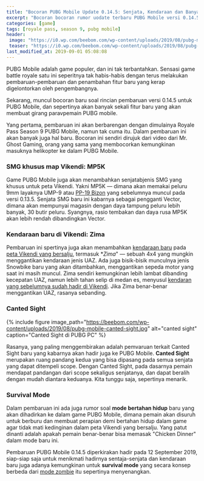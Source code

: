 ```yaml
---
title: "Bocoran PUBG Mobile Update 0.14.5: Senjata, Kendaraan dan Banyak Lagi"
excerpt: "Bocoran bocoran rumor uodate terbaru PUBG Mobile versi 0.14.5 dan Royal Pass Season 9"
categories: [game]
tags: [royale pass, season 9, pubg mobile]
header:
 image: "https://i0.wp.com/beebom.com/wp-content/uploads/2019/08/pubg-mobile-new-update-details-leaked.jpg"
 teaser: "https://i0.wp.com/beebom.com/wp-content/uploads/2019/08/pubg-mobile-new-update-details-leaked.jpg?resize=360,220"
last_modified_at: 2019-09-01 05:08:08
---
```

PUBG Mobile adalah game populer, dan ini tak terbantahkan. Sensasi game battle royale satu ini seperitnya tak habis-habis dengan terus melakukan pembaruan-pembaruan dan penambahan fitur baru yang kerap digelontorkan oleh pengembangnya.

Sekarang, muncul bocoran baru soal rincian pembaruan versi 0.14.5 untuk PUBG Mobile, dan sepertinya akan banyak sekali fitur baru yang akan membuat girang paravpemain PUBG mobile.

Yang pertama, pembaruan ini akan berbarengan dengan dimulainya Royale Pass Season 9 PUBG Mobile, namun tak cuma itu. Dalam pembaruan ini akan banyak juga hal baru. Bocoran ini sendiri dirujuk dari video dari Mr. Ghost Gaming, orang yang sama yang membocorkan kemungkinan masuknya helikopter ke dalam PUBG Mobile.

### SMG khusus map Vikendi: MP5K

Game PUBG Mobile juga akan menambahkan senjatabjenis SMG yang khusus untuk peta Vikendi. Yakni MP5K — dimana akan memakai peluru 9mm layaknya UMP-9 atau [PP-19 Bizon](https://www.knoacc.org/2019/07/pubg-mobile-season-8-sudah-bisa-unduh-mainkan.html) yang sebelumnya  muncul pada versi 0.13.5. Senjata SMG baru ini kabarnya sebagai pengganti Vector, dimana akan mempunyai magasin dengan daya tampung peluru lebih banyak, 30 butir peluru. Syangnya, rasio tembakan dan daya rusa MP5K akan lebih rendah dibandingkan Vector.

### Kendaraan baru di Vikendi: Zima

Pembaruan ini spertinya juga akan menambahkan [kendaraan baru](/video/kendaraan-futuristis-asli-nyata/) pada [peta Vikendi yang bersalju](https://www.knoacc.org/2018/12/map-baru-bertema-es-vikendi-resmi-hadir.html), termasuk **Zima*" — sebuah 4x4 yang mungkin menggantikan kendaraan jenis UAZ. Ada juga bisik-bisik munculnya jenis Snowbike baru yang akan ditambahkan, menggantikan sepeda motor yang saat ini masih muncul. Zima sendiri kemungkinan lebih lambat dibanding kecepatan UAZ, namun lebih tahan selip di medan es, menyusul [kendaran yang sebelumnya sudah hadir di Vikendi](https://www.knoacc.org/2019/02/map-vikendi-pubg-dapat-2-kendaraan-baru.html). Jika Zima benar-benar menggantikan UAZ, rasanya sebanding. 

### Canted Sight

{% include figure image_path="https://beebom.com/wp-content/uploads/2019/08/pubg-mobile-canted-sight.jpg" alt="canted sight" caption="Canted Sight di PUBG PC" %}

Rasanya, yang paling menggembirakan adalah pemvaruan terkait Canted Sight baru yang kabarnya akan hadir juga ke PUBG Mobile. **Canted Sight** merupakan ruang pandang kedua yang bisa dipasang pada semua senjata yang dapat ditempeli scope. Dengan Canted Sight, pada dasarnya pemain mendapat pandangan dari scope sekaligus senjatanya, dan dapat beralih dengan mudah diantara keduanya. Kita tunggu saja, sepertinya menarik.

### Survival Mode

Dalam pembaruan ini ada juga rumor soal **mode bertahan hidup** baru yang akan dihadirkan ke dalam game PUBG Mobile, dimana pemain akan disuruh untuk berburu dan membuat perapian demi bertahan hidup dalam game agar tidak mati kedinginan dalam peta Vikendi yang bersalju. Yang patut dinanti adalah apakah pemain benar-benar bisa memasak "Chicken Dinner" dalam mode baru ini.

Pembaruan PUBG Mobile 0.14.5 diperkirakan hadir pada 12 September 2019, siap-siap saja untuk menikmati hadirnya sentaja-senjata dan kendaraan baru juga adanya kemungkinan untuk **survival mode** yang secara konsep berbeda dari [mode zombie](https://www.knoacc.org/2019/01/mode-zombie-hadir-update-pubg-mobile-2019.html) itu sepertinya menyenangkan.
